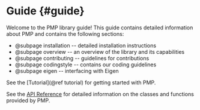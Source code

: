 # Guide {#guide}

Welcome to the PMP library guide! This guide contains detailed information about PMP and contains the following sections:

- @subpage installation -- detailed installation instructions
- @subpage overview -- an overview of the library and its capabilities
- @subpage contributing -- guidelines for contributions
- @subpage codingstyle -- contains our coding guidelines
- @subpage eigen -- interfacing with Eigen

See the [Tutorial](@ref tutorial) for getting started with PMP.

See the [API Reference](modules.html) for detailed information on the classes and functions provided by PMP.
